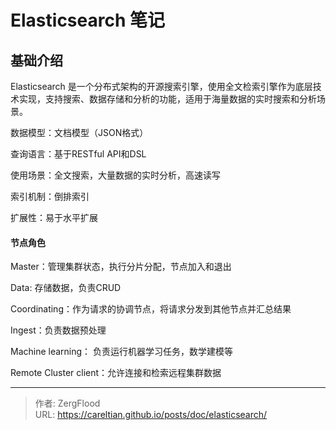 # Elasticsearch 笔记


## 基础介绍

Elasticsearch 是一个分布式架构的开源搜索引擎，使用全文检索引擎作为底层技术实现，支持搜索、数据存储和分析的功能，适用于海量数据的实时搜索和分析场景。

数据模型：文档模型（JSON格式）

查询语言：基于RESTful API和DSL

使用场景：全文搜索，大量数据的实时分析，高速读写

索引机制：倒排索引

扩展性：易于水平扩展



#### 节点角色

Master：管理集群状态，执行分片分配，节点加入和退出

Data: 存储数据，负责CRUD

Coordinating：作为请求的协调节点，将请求分发到其他节点并汇总结果

Ingest：负责数据预处理

Machine learning： 负责运行机器学习任务，数学建模等

Remote Cluster client：允许连接和检索远程集群数据


---

> 作者: ZergFlood  
> URL: https://careltian.github.io/posts/doc/elasticsearch/  

